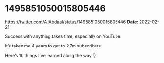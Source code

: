 # 1495851050015805446
https://twitter.com/AliAbdaal/status/1495851050015805446
**Date:** 2022-02-21

Success with anything takes time, especially on YouTube.

It’s taken me 4 years to get to 2.7m subscribers.

Here’s 10 things I’ve learned along the way 👇
